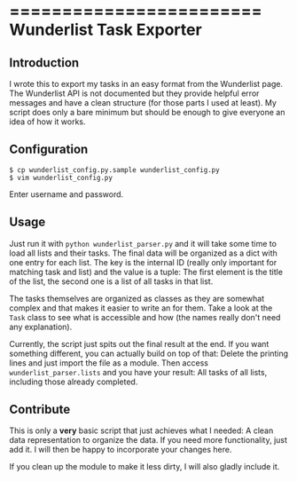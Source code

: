 ========================
Wunderlist Task Exporter
========================

Introduction
------------
I wrote this to export my tasks in an easy format from the Wunderlist page.
The Wunderlist API is not documented but they provide helpful error messages
and have a clean structure (for those parts I used at least). My script does
only a bare minimum but should be enough to give everyone an idea of how it
works.


Configuration
-------------

    $ cp wunderlist_config.py.sample wunderlist_config.py
    $ vim wunderlist_config.py

Enter username and password.


Usage
-----
Just run it with `python wunderlist_parser.py` and it will take some time to
load all lists and their tasks. The final data will be organized as a dict
with one entry for each list. The key is the internal ID (really only
important for matching task and list) and the value is a tuple: The first
element is the title of the list, the second one is a list of all tasks in
that list.

The tasks themselves are organized as classes as they are somewhat complex and
that makes it easier to write an for them. Take a look at the `Task` class to
see what is accessible and how (the names really don't need any explanation).

Currently, the script just spits out the final result at the end. If you want
something different, you can actually build on top of that: Delete the printing
lines and just import the file as a module. Then access 
`wunderlist_parser.lists` and you have your result: All tasks of all lists,
including those already completed.


Contribute
----------
This is only a **very** basic script that just achieves what I needed: A clean
data representation to organize the data. If you need more functionality, just
add it. I will then be happy to incorporate your changes here.

If you clean up the module to make it less dirty, I will also gladly include
it.
